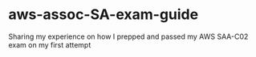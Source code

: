 # aws-assoc-SA-exam-guide
Sharing my experience on how I prepped and passed my AWS SAA-C02 exam on my first attempt
